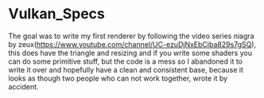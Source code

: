 # Vulkan_Specs

The goal was to write my first renderer by following the video series niagra by zeux(https://www.youtube.com/channel/UC-ezuDjNxEbCiba829s7gSQ), 
this does have the triangle and resizing and if you write some shaders you can do some primitive stuff, but the code is a mess so I abandoned it to write it over
and hopefully have a clean and consistent base, because it looks as though two people who can not work together, wrote it by accident.
